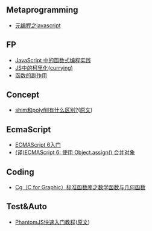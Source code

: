 ## Metaprogramming
- [元编程之javascript](http://www.cnblogs.com/liuyanlong/archive/2013/05/27/3102161.html)

## FP
- [JavaScript 中的函数式编程实践](http://www.ibm.com/developerworks/cn/web/1006_qiujt_jsfunctional/)
- [JS中的柯里化(currying)](http://www.zhangxinxu.com/wordpress/2013/02/js-currying/)
- [函数的副作用](http://www.cnblogs.com/snandy/archive/2011/08/14/2137898.html)

## Concept
- [shim和polyfill有什么区别?](http://www.cnblogs.com/ziyunfei/archive/2012/09/17/2688829.html)([原文](http://www.2ality.com/2011/12/shim-vs-polyfill.html))

## EcmaScript
- [ECMAScript 6入门](http://es6.ruanyifeng.com/)
- [(译)ECMAScript 6: 使用 Object.assign() 合并对象](http://www.tuicool.com/articles/VF3Uf2E)

## Coding
- [Cg（C for Graphic）标准函数库之数学函数与几何函数](http://blog.163.com/lee_shutong/blog/static/129435356200910224658750/)

## Test&Auto
- [PhantomJS快速入门教程](http://www.tuicool.com/articles/beeMNj/)([原文](http://www.woiweb.net/phantomjs-quick-use-tutorials.html))

